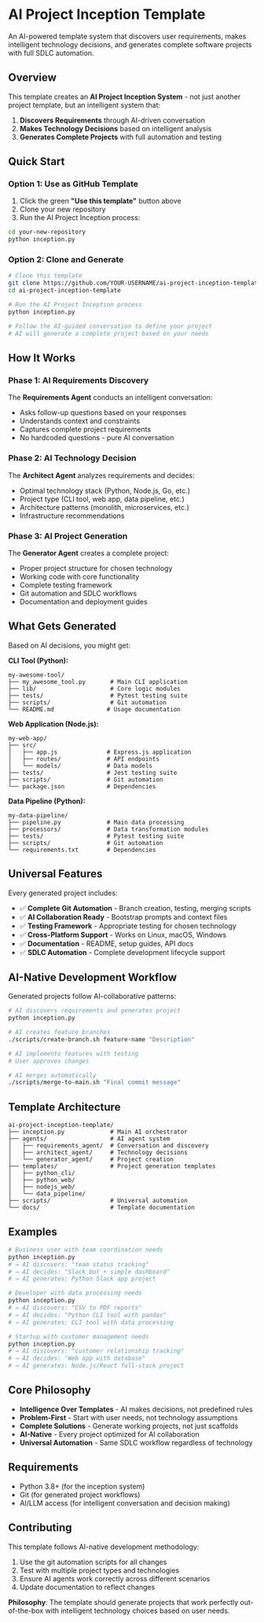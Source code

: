 # AI Project Inception Template

An AI-powered template system that discovers user requirements, makes intelligent technology decisions, and generates complete software projects with full SDLC automation.

## Overview

This template creates an **AI Project Inception System** - not just another project template, but an intelligent system that:

1. **Discovers Requirements** through AI-driven conversation
2. **Makes Technology Decisions** based on intelligent analysis
3. **Generates Complete Projects** with full automation and testing

## Quick Start

### Option 1: Use as GitHub Template

1. Click the green **"Use this template"** button above
2. Clone your new repository
3. Run the AI Project Inception process:

```bash
cd your-new-repository
python inception.py
```

### Option 2: Clone and Generate

```bash
# Clone this template
git clone https://github.com/YOUR-USERNAME/ai-project-inception-template.git
cd ai-project-inception-template

# Run the AI Project Inception process
python inception.py

# Follow the AI-guided conversation to define your project
# AI will generate a complete project based on your needs
```

## How It Works

### Phase 1: AI Requirements Discovery

The **Requirements Agent** conducts an intelligent conversation:

- Asks follow-up questions based on your responses
- Understands context and constraints
- Captures complete project requirements
- No hardcoded questions - pure AI conversation

### Phase 2: AI Technology Decision

The **Architect Agent** analyzes requirements and decides:

- Optimal technology stack (Python, Node.js, Go, etc.)
- Project type (CLI tool, web app, data pipeline, etc.)
- Architecture patterns (monolith, microservices, etc.)
- Infrastructure recommendations

### Phase 3: AI Project Generation

The **Generator Agent** creates a complete project:

- Proper project structure for chosen technology
- Working code with core functionality
- Complete testing framework
- Git automation and SDLC workflows
- Documentation and deployment guides

## What Gets Generated

Based on AI decisions, you might get:

**CLI Tool (Python):**

```
my-awesome-tool/
├── my_awesome_tool.py       # Main CLI application
├── lib/                     # Core logic modules
├── tests/                   # Pytest testing suite
├── scripts/                 # Git automation
└── README.md               # Usage documentation
```

**Web Application (Node.js):**

```
my-web-app/
├── src/
│   ├── app.js              # Express.js application
│   ├── routes/             # API endpoints
│   └── models/             # Data models
├── tests/                  # Jest testing suite
├── scripts/                # Git automation
└── package.json            # Dependencies
```

**Data Pipeline (Python):**

```
my-data-pipeline/
├── pipeline.py             # Main data processing
├── processors/             # Data transformation modules
├── tests/                  # Pytest testing suite
├── scripts/                # Git automation
└── requirements.txt        # Dependencies
```

## Universal Features

Every generated project includes:

- ✅ **Complete Git Automation** - Branch creation, testing, merging scripts
- ✅ **AI Collaboration Ready** - Bootstrap prompts and context files
- ✅ **Testing Framework** - Appropriate testing for chosen technology
- ✅ **Cross-Platform Support** - Works on Linux, macOS, Windows
- ✅ **Documentation** - README, setup guides, API docs
- ✅ **SDLC Automation** - Complete development lifecycle support

## AI-Native Development Workflow

Generated projects follow AI-collaborative patterns:

```bash
# AI discovers requirements and generates project
python inception.py

# AI creates feature branches
./scripts/create-branch.sh feature-name "Description"

# AI implements features with testing
# User approves changes

# AI merges automatically
./scripts/merge-to-main.sh "Final commit message"
```

## Template Architecture

```
ai-project-inception-template/
├── inception.py             # Main AI orchestrator
├── agents/                  # AI agent system
│   ├── requirements_agent/  # Conversation and discovery
│   ├── architect_agent/     # Technology decisions
│   └── generator_agent/     # Project creation
├── templates/               # Project generation templates
│   ├── python_cli/
│   ├── python_web/
│   ├── nodejs_web/
│   └── data_pipeline/
├── scripts/                 # Universal automation
└── docs/                    # Template documentation
```

## Examples

```bash
# Business user with team coordination needs
python inception.py
# → AI discovers: "team status tracking"
# → AI decides: "Slack bot + simple dashboard"
# → AI generates: Python Slack app project

# Developer with data processing needs
python inception.py
# → AI discovers: "CSV to PDF reports"
# → AI decides: "Python CLI tool with pandas"
# → AI generates: CLI tool with data processing

# Startup with customer management needs
python inception.py
# → AI discovers: "customer relationship tracking"
# → AI decides: "Web app with database"
# → AI generates: Node.js/React full-stack project
```

## Core Philosophy

- **Intelligence Over Templates** - AI makes decisions, not predefined rules
- **Problem-First** - Start with user needs, not technology assumptions
- **Complete Solutions** - Generate working projects, not just scaffolds
- **AI-Native** - Every project optimized for AI collaboration
- **Universal Automation** - Same SDLC workflow regardless of technology

## Requirements

- Python 3.8+ (for the inception system)
- Git (for generated project workflows)
- AI/LLM access (for intelligent conversation and decision making)

## Contributing

This template follows AI-native development methodology:

1. Use the git automation scripts for all changes
2. Test with multiple project types and technologies
3. Ensure AI agents work correctly across different scenarios
4. Update documentation to reflect changes

**Philosophy**: The template should generate projects that work perfectly out-of-the-box with intelligent technology choices based on user needs.
